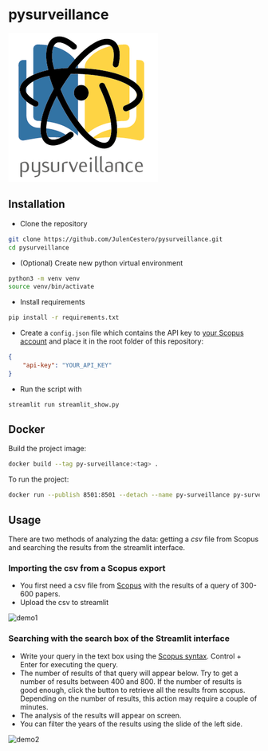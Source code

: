 # pysurveillance

![logo](demo/logo.png)

## Installation

- Clone the repository

```bash
git clone https://github.com/JulenCestero/pysurveillance.git
cd pysurveillance
```

- (Optional) Create new python virtual environment

```bash
python3 -m venv venv
source venv/bin/activate
```

- Install requirements

```bash
pip install -r requirements.txt
```

- Create a `config.json` file which contains the API key to [your Scopus account](https://dev.elsevier.com/apikey/manage) and place it in the root folder of this repository:

```json
{
    "api-key": "YOUR_API_KEY"
}
```

- Run the script with

```bash
streamlit run streamlit_show.py
```

## Docker

Build the project image:

```bash
docker build --tag py-surveillance:<tag> .
```

To run the project:
```bash
docker run --publish 8501:8501 --detach --name py-surveillance py-surveillance:<tag>
```

## Usage

There are two methods of analyzing the data: getting a *csv* file from Scopus and searching the results from the streamlit interface.

### Importing the csv from a Scopus export

- You first need a csv file from [Scopus](https://www.scopus.com/search/form.uri?display=basic) with the results of a query of 300-600 papers.
- Upload the csv to streamlit

![demo1](demo/demo.gif)

### Searching with the search box of the Streamlit interface

- Write your query in the text box using the [Scopus syntax](https://dev.elsevier.com/tips/ScopusSearchTips.htm). Control + Enter for executing the query.
- The number of results of that query will appear below. Try to get a number of results between 400 and 800. If the number of results is good enough, click the button to retrieve all the results from scopus. Depending on the number of results, this action may require a couple of minutes.
- The analysis of the results will appear on screen.
- You can filter the years of the results using the slide of the left side.

![demo2](demo/demo2.gif)
